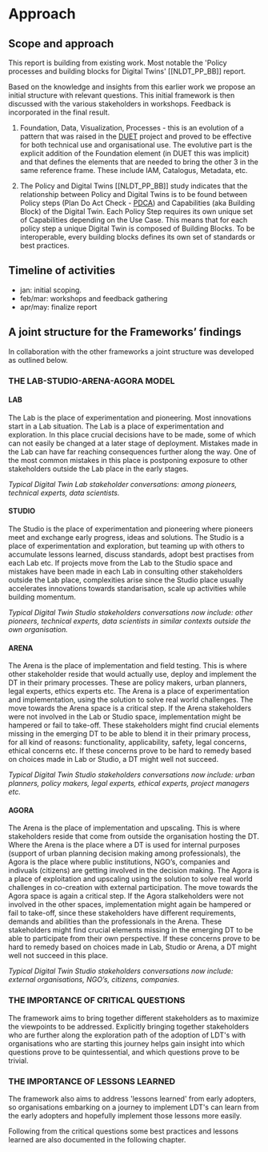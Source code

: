 # Approach

## Scope and approach 

This report is building from existing work. Most notable the 'Policy processes and building blocks for Digital Twins' [[NLDT_PP_BB]] report.

Based on the knowledge and insights from this earlier work we propose an initial structure with relevant questions. 
This initial framework is then discussed with the various stakeholders in workshops. Feedback is incorporated in the final result.

1. Foundation, Data, Visualization, Processes - this is an evolution of a pattern that was raised in the [DUET](https://www.digitalurbantwins.com/) project and proved to be effective for both technical use and organisational use. The evolutive part is the explicit addition of the Foundation element (in DUET this was implicit) and that defines the elements that are needed to bring the other 3 in the same reference frame. These include IAM, Catalogus, Metadata, etc.

2. The Policy and Digital Twins [[NLDT_PP_BB]] study indicates that the relationship between Policy and Digital Twins is to be found between Policy steps (Plan Do Act Check - [PDCA](https://en.wikipedia.org/wiki/PDCA#:~:text=PDCA%20or%20plan%E2%80%93do%E2%80%93check,or%20the%20control%20circle%2Fcycle.)) and Capabilities (aka Building Block) of the Digital Twin. Each Policy Step requires its own unique set of Capabilities depending on the Use Case. This means that for each policy step a unique Digital Twin is composed of Building Blocks. To be interoperable, every building blocks defines its own set of standards or best practices.

## Timeline of activities 

- jan: initial scoping.
- feb/mar: workshops and feedback gathering
- apr/may: finalize report

## A joint structure for the Frameworks’ findings 

In collaboration with the other frameworks a joint structure was developed as outlined below.

### THE LAB-STUDIO-ARENA-AGORA MODEL

#### LAB
The Lab is the place of experimentation and pioneering. Most innovations start in a Lab situation. The Lab is a place of experimentation and exploration. In this place crucial decisions have to be made, some of which can not easily be changed at a later stage of deployment. Mistakes made in the Lab can have far reaching consequences further along the way. One of the most common mistakes in this place is postponing exposure to other stakeholders outside the Lab place in the early stages. 

*Typical Digital Twin Lab stakeholder conversations: among pioneers, technical experts, data scientists.*

#### STUDIO
The Studio is the place of experimentation and pioneering where pioneers meet and exchange early progress, ideas and solutions. The Studio is a place of experimentation and exploration, but teaming up with others to accumulate lessons learned, discuss standards, adopt best practises from each Lab etc. If projects move from the Lab to the Studio space and mistakes have been made in each Lab in consulting other stakeholders outside the Lab place, complexities arise since the Studio place usually accelerates innovations towards standarisation, scale up activities while building momentum. 

*Typical Digital Twin Studio stakeholders conversations now include: other pioneers, technical experts, data scientists in similar contexts outside the own organisation.*

#### ARENA
The Arena is the place of implementation and field testing. This is where other stakeholder reside that would actually use, deploy and implement the DT in their primary processes. These are policy makers, urban planners, legal experts, ethics experts etc. The Arena is a place of experimentation and implementation, using the solution to solve real world challenges. The move towards the Arena space is a critical step. If the Arena stakeholders were not involved in the Lab or Studio space, implementation might be hampered or fail to take-off. These stakeholders might find crucial elements missing in the emerging DT to be able to blend it in their primary process, for all kind of reasons: functionality, applicability, safety, legal concerns, ethical concerns etc. If these concerns prove to be hard to remedy based on choices made in Lab or Studio, a DT might well not succeed. 

*Typical Digital Twin Studio stakeholders conversations now include: urban planners, policy makers, legal experts, ethical experts, project managers etc.*

#### AGORA
The Arena is the place of implementation and upscaling. This is where stakeholders reside that come from outside the organisation hosting the DT. Where the Arena is the place where a DT is used for internal purposes (support of urban planning decision making among professionals), the Agora is the place where public institutions, NGO’s, companies and indivuals (citizens) are getting involved in the decision making. The Agora is a place of exploitation and upscaling using the solution to solve real world challenges in co-creation with external participation. The move towards the Agora space is again a critical step. If the Agora stalkeholders were not involved in the other spaces, implementation might again be hampered or fail to take-off, since these stakeholders have different requirements, demands and abilities than the professionals in the Arena. These stakeholders might find crucial elements missing in the emerging DT to be able to participate from their own perspective. If these concerns prove to be hard to remedy based on choices made in Lab, Studio or Arena, a DT might well not succeed in this place. 

*Typical Digital Twin Studio stakeholders conversations now include: external organisations, NGO’s, citizens, companies.*

### THE IMPORTANCE OF CRITICAL QUESTIONS

The framework aims to bring together different stakeholders as to maximize the viewpoints to be addressed. 
Explicitly bringing together stakeholders who are further along the exploration path of the adoption of LDT's with organisations who are starting this journey helps gain insight into which questions prove to be quintessential, and which questions prove to be trivial.


### THE IMPORTANCE OF LESSONS LEARNED

The framework also aims to address 'lessons learned' from early adopters, so organisations embarking on a journey to implement LDT's can learn from the early adopters and hopefully implement those lessons more easily.

Following from the critical questions some best practices and lessons learned are also documented in the following chapter.


